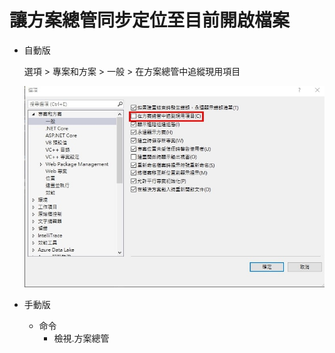 # 讓方案總管同步定位至目前開啟檔案

- 自動版

  選項 > 專案和方案 > 一般 > 在方案總管中追縱現用項目

  ![Text](_images/讓方案總管同步定位至目前開啟檔案/001.jpg)

- 手動版
  - 命令
    - 檢視.方案總管
